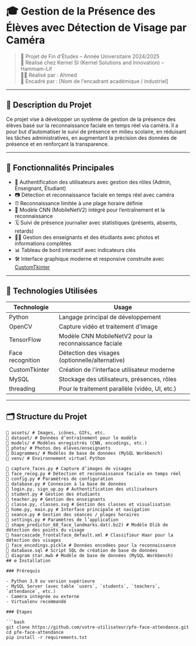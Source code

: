# 🎓 Gestion de la Présence des Élèves avec Détection de Visage par Caméra

> 📅 Projet de Fin d'Études – Année Universitaire 2024/2025  
> 🏢 Réalisé chez Kernel SI (Kernel Solutions and Innovation) – Hammam-Lif  
> 👨‍💻 Réalisé par : Ahmed  
> 🎯 Encadré par : [Nom de l'encadrant académique / industriel]

---

## 📝 Description du Projet

Ce projet vise à développer un système de gestion de la présence des élèves basé sur la reconnaissance faciale en temps réel via caméra. Il a pour but d’automatiser le suivi de présence en milieu scolaire, en réduisant les tâches administratives, en augmentant la précision des données de présence et en renforçant la transparence.

---

## 🚀 Fonctionnalités Principales

- 🔐 Authentification des utilisateurs avec gestion des rôles (Admin, Enseignant, Étudiant)
- 📷 Détection et reconnaissance faciale en temps réel avec caméra
- ⏰ Reconnaissance limitée à une plage horaire définie
- 🧠 Modèle CNN (MobileNetV2) intégré pour l’entraînement et la reconnaissance
- 🗓️ Suivi de présence journalier avec statistiques (présents, absents, retards)
- 🧑‍🏫 Gestion des enseignants et des étudiants avec photos et informations complètes
- 📊 Tableau de bord interactif avec indicateurs clés
- 🛠️ Interface graphique moderne et responsive construite avec [CustomTkinter](https://github.com/TomSchimansky/CustomTkinter)

---

## 🧰 Technologies Utilisées

| Technologie     | Usage                                      |
|----------------|--------------------------------------------|
| Python          | Langage principal de développement         |
| OpenCV          | Capture vidéo et traitement d'image        |
| TensorFlow      | Modèle CNN MobileNetV2 pour la reconnaissance faciale |
| Face recognition       | Détection des visages (optionnelle/alternative) |
| CustomTkinter   | Création de l'interface utilisateur moderne |
| MySQL           | Stockage des utilisateurs, présences, rôles |
| threading       | Pour le traitement parallèle (vidéo, UI, etc.) |

---

## 🗂️ Structure du Projet

```plaintext
📁 assets/ # Images, icônes, GIFs, etc.
📁 dataset/ # Données d’entraînement pour le modèle
📁 models/ # Modèles enregistrés (CNN, encodings, etc.)
📁 photo/ # Photos des élèves/enseignants
📁 Diagrammes/ # Modèles de base de données (MySQL Workbench)
📁 venv/ # Environnement virtuel Python

📄 capture_faces.py # Capture d’images de visages
📄 face_recog.py # Détection et reconnaissance faciale en temps réel
📄 config.py # Paramètres de configuration
📄 database.py # Connexion à la base de données
📄 login.py, sign_up.py # Authentification des utilisateurs
📄 student.py # Gestion des étudiants
📄 teacher.py # Gestion des enseignants
📄 classe.py, classes.svg # Gestion des classes et visualisation
📄 home.py, main.py # Interface principale et navigation
📄 seance.py # Gestion des séances / plages horaires
📄 settings.py # Paramètres de l’application
📄 shape_predictor_68_face_landmarks.dat(.bz2) # Modèle Dlib de détection des points du visage
📄 haarcascade_frontalface_default.xml # Classifieur Haar pour la détection des visages
📄 face_encodings.pickle # Données encodées pour la reconnaissance
📄 database.sql # Script SQL de création de base de données
📄 diagram star.mwb # Modèle de base de données (MySQL Workbench)
## ⚙️ Installation

### Prérequis

- Python 3.9 ou version supérieure
- MySQL Server (avec table `users`, `students`, `teachers`, `attendance`, etc.)
- Caméra intégrée ou externe
- Virtualenv recommandé

### Étapes

```bash
git clone https://github.com/votre-utilisateur/pfe-face-attendance.git
cd pfe-face-attendance
pip install -r requirements.txt
